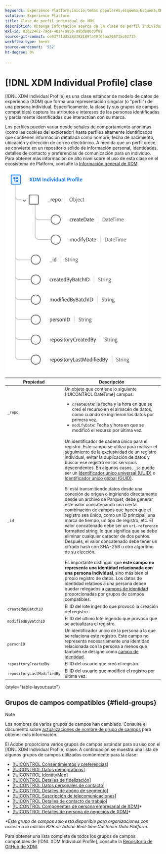```yaml
---
keywords: Experience Platform;inicio;temas populares;esquema;Esquema;XDM;perfil individual;campos;esquemas;esquemas;identityMap;mapa de identidad;mapa de identidad;diseño de esquema;mapa;esquema;esquema de unión;;esquema;esquema de unión
solution: Experience Platform
title: Clase de perfil individual de XDM
description: Obtenga información acerca de la clase de perfil individual de XDM.
exl-id: 83b22462-79ce-4024-aa50-a9bd800c0f81
source-git-commit: ce937f1335283382189fa40f65aa268735c02715
workflow-type: tm+mt
source-wordcount: '552'
ht-degree: 0%

---
```


# [!DNL XDM Individual Profile] clase

[!DNL XDM Individual Profile] es una clase estándar de modelo de datos de experiencia (XDM) que forma una representación singular (o &quot;perfil&quot;) de una persona individual. Específicamente, la clase (y sus grupos de campos compatibles) captura los atributos e intereses de las personas identificadas y parcialmente identificadas que interactúan con su marca.

Los perfiles pueden variar desde señales de comportamiento anónimas (como las cookies del explorador) hasta perfiles altamente identificados que contienen información detallada como nombre, fecha de nacimiento, ubicación y dirección de correo electrónico. A medida que un perfil crece, se convierte en un repositorio sólido de información personal, identidades, detalles de contacto y preferencias de comunicación para un individuo. Para obtener más información de alto nivel sobre el uso de esta clase en el ecosistema de Platform, consulte la [Información general de XDM](../home.md#data-behaviors).

![Diagrama de esquema de la clase de perfil individual de XDM.](../images/classes/individual-profile.png)

| Propiedad | Descripción |
| --- | --- |
| `_repo` | Un objeto que contiene lo siguiente [!UICONTROL DateTime] campos: <ul><li>`createDate`: la fecha y la hora en que se creó el recurso en el almacén de datos, como cuándo se ingirieron los datos por primera vez.</li><li>`modifyDate`: Fecha y hora en que se modificó el recurso por última vez.</li></ul> |
| `_id` | Un identificador de cadena único para el registro. Este campo se utiliza para realizar el seguimiento de la exclusividad de un registro individual, evitar la duplicación de datos y buscar ese registro en los servicios descendentes. En algunos casos, `_id` puede ser un [Identificador único universal (UUID)](https://tools.ietf.org/html/rfc4122) o [Identificador único global (GUID)](https://docs.microsoft.com/en-us/dotnet/api/system.guid?view=net-5.0).<br><br>Si está transmitiendo datos desde una conexión de origen o ingiriendo directamente desde un archivo de Parquet, debe generar este valor concatenando una cierta combinación de campos que hacen que el registro sea único, como un ID principal, una marca de tiempo, un tipo de registro, etc. El valor concatenado debe ser un `uri-reference` formatted string, lo que significa que se debe eliminar cualquier carácter de dos puntos. Después, el valor concatenado debe tener un cifrado hash con SHA-256 u otro algoritmo de su elección.<br><br>Es importante distinguir que **este campo no representa una identidad relacionada con una persona individual**, sino más bien el propio registro de datos. Los datos de identidad relativos a una persona deben quedar relegados a [campos de identidad](../schema/composition.md#identity) proporcionadas por grupos de campos compatibles. |
| `createdByBatchID` | El ID del lote ingerido que provocó la creación del registro. |
| `modifiedByBatchID` | El ID del último lote ingerido que provocó que se actualizara el registro. |
| `personID` | Un identificador único de la persona a la que se relaciona este registro. Este campo no representa necesariamente una identidad relacionada con la persona a menos que también se designe como [campo de identidad](../schema/composition.md#identity). |
| `repositoryCreatedBy` | El ID del usuario que creó el registro. |
| `repositoryLastModifiedBy` | El ID del usuario que modificó el registro por última vez. |

{style="table-layout:auto"}

## Grupos de campos compatibles {#field-groups}

>[!NOTE]
>
>Los nombres de varios grupos de campos han cambiado. Consulte el documento sobre [actualizaciones de nombre de grupo de campos](../field-groups/name-updates.md) para obtener más información.

El Adobe proporciona varios grupos de campos estándar para su uso con el [!DNL XDM Individual Profile] clase. A continuación se muestra una lista de algunos grupos de campos utilizados comúnmente para la clase:

* [[!UICONTROL Consentimientos y preferencias]](../field-groups/profile/consents.md)
* [[!UICONTROL Datos demográficos]](../field-groups/profile/demographic-details.md)
* [[!UICONTROL IdentityMap]](../field-groups/profile/identitymap.md)
* [[!UICONTROL Detalles de fidelización]](../field-groups/profile/loyalty-details.md)
* [[!UICONTROL Datos personales de contacto]](../field-groups/profile/personal-contact-details.md)
* [[!UICONTROL Detalles de abono de segmento]](../field-groups/profile/segmentation.md)
* [[!UICONTROL Suscripción de telecomunicaciones]](../field-groups/profile/telecom-subscription.md)
* [[!UICONTROL Detalles de contacto de trabajo]](../field-groups/profile/work-contact-details.md)
* [[!UICONTROL Componentes de persona empresarial de XDM]](../field-groups/profile/business-person-components.md)\*
* [[!UICONTROL Detalles de persona de negocios de XDM]](../field-groups/profile/business-person-details.md)\*

*\*Este grupo de campos solo está disponible para organizaciones con acceso a la edición B2B de Adobe Real-time Customer Data Platform.*

Para obtener una lista completa de todos los grupos de campos compatibles de [!DNL XDM Individual Profile], consulte la [Repositorio de GitHub de XDM](https://github.com/adobe/xdm/tree/master/components/fieldgroups/profile).
